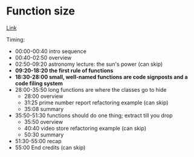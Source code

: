# Function size

[Link](https://learning.oreilly.com/videos/clean-code/9780134661742/9780134661742-CODE_01_03_00)

Timing:

- 00:00-00:40 intro sequence
- 00:40-02:50 overview
- 02:50-09:20 astronomy lecture: the sun's power (can skip)
- **09:20-18:20 the first rule of functions**
- **18:30-28:00 small, well-named functions are code signposts and a code filing system**
- 28:00-35:50 long functions are where the classes go to hide
    - 28:00 overview
    - 31:25 prime number report refactoring example (can skip)
    - 35:08 summary
- 35:50-51:30 functions should do one thing; extract till you drop
    - 35:50 overview
    - 40:40 video store refactoring example (can skip)
    - 50:30 summary
- 51:30-55:00 recap
- 55:00 End credits (can skip)
